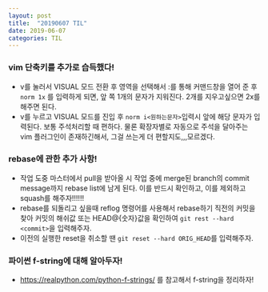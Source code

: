 ```yaml
---
layout: post
title:  "20190607 TIL"
date: 2019-06-07
categories: TIL
--- 
```

### vim 단축키를 추가로 습득했다!
- v를 눌러서 VISUAL 모드 전환 후 영역을 선택해서 :를 통해 커맨드창을 열어 준 후
  `norm 1x` 를 입력하게 되면, 앞 쪽 1개의 문자가 지워진다. 2개를 지우고싶으면
  2x를 해주면 된다.
- v를 누르고 VISUAL 모드를 진입 후 `norm i<원하는문자>`입력시 앞에 해당 문자가
    입력된다. 보통 주석처리할 때 편하다. 물론 확장자별로 자동으로 주석을
    달아주는 vim 플러그인이 존재하긴해서, 그걸 쓰는게 더 편할지도,,,모르겠다.

### rebase에 관한 추가 사항!
- 작업 도중 마스터에서 pull을 받아올 시 작업 중에 merge된 branch의 commit
    message까지 rebase list에 남게 된다. 이를 반드시 확인하고, 이를 제외하고
    squash를 해주자!!!!!!
- rebase를 되돌리고 싶을때 reflog 명령어를 사용해서 rebase하기 직전의 커밋을
    찾아 커밋의 해쉬값 또는 HEAD@{숫자}값을 확인하여
  `git rest --hard <commit>`을 입력해주자.
- 이전의 실행한 reset을 취소할 땐 `git reset --hard ORIG_HEAD`를 입력해주자.

### 파이썬 f-string에 대해 알아두자!
- <https://realpython.com/python-f-strings/> 를 참고해서 f-string을 정리하자!
